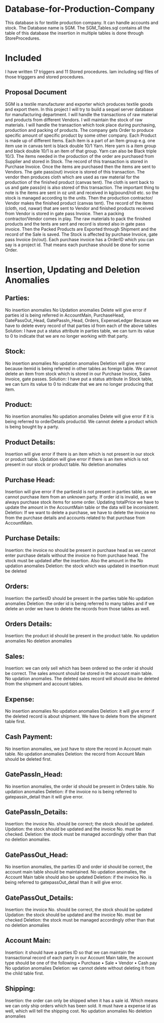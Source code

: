 # Database-for-Production-Company
This database is for textile production company. It can handle accounts and stock.
The Database name is SGM. 
The SGM_Tables.sql contains all the table of this database
the insertion in multiple tables is done through StoreProcedures.
# Included
I have written 17 triggers and 11 Stored procedures. Iam including sql files of those trigggers and stored procedures. 
## Proposal Document
SGM is a textile manufacturer and exporter which produces textile goods and export them. In this 
project I will try to build a sequel server database for manufacturing department. I will handle the 
transactions of raw material and products from different Vendors. I will maintain the stock of raw 
materials. I will handle the transaction which took place during purchasing, production and packing of 
products.
The company gets Order to produce specific amount of specific product by some other company. Each 
Product is made up of different Items. Each item is a part of an Item group e.g. one item use in canvas 
tent is black double 10/1 Yarn. Here yarn is a item group and black double 10/1 is an item of that group.
Yarn can also be Black triple 10/3.
The items needed in the production of the order are purchased from Supplier and stored in Stock. The 
record of this transaction is stored in Purchase Invoice. 
Once the items are purchased then the items are sent to Vendors. The gate pass(out) invoice is stored 
of this transaction. The vendor then produces cloth which are used as raw material for the production of 
the finished product (canvas tent). The cloth is sent back to us and gate pass(in) is also stored of this 
transaction. The important thing to note is the items are sent in oz unit and received in kg/pound/roll 
etc. so the stock is managed according to the units. 
Then the production contractor/ Vendor makes the finished product (canvas tent). The record of the 
items (cloth, rod, nawar) that are sent to Vendor and finished products received from Vendor is stored
in gate pass Invoice. 
Then a packing contractor/Vendor comes in play. The raw materials to pack the finished products and 
the tents are sent and record is stored also in gate pass invoice. Then the Packed Products are Exported 
through Shipment and the record of the Sale is saved.
The Stock is affected by purchase Invoice, gate pass Invoice (in/out). 
Each purchase invoice has a OrderID which you can say is a project id. That means each purchase should 
be done for some Order.

# Insertion, Updating and Deletion Anomalies
## Parties:
No insertion anomalies
No Updation anomalies
Delete will give error if parties id is being referred in AccountMain, PurchaseHead, GatePassOut_Head, GatePassIn_Head, Orders, ExpenseLedger
Because we have to delete every record of that parties id from each of the above tables Solution: 
I have put a status attribute in parties table, we can turn its value to 0 to indicate that we are no longer working with that party.

## Stock:
No insertion anomalies
No updation anomalies
Deletion will give error because itemid is being referred in other tables as foreign table. We cannot delete an item from stock which is stored in our Purchase Invoice, Sales Invoice, gate passes.
Solution: 
I have put a status attribute in Stock table, we can turn its value to 0 to indicate that we are no longer producing that item.

## Product:
No insertion anomalies
No updation anomalies
Delete will give error if it is being referred to orderDetails productid. 
We cannot delete a product which is being bought by a party.

## Product Details:
Insertion will give error if there is an item which is not present in our stock or product table. 
Updation will give error if there is an item which is not present in our stock or product table. 
No deletion anomalies

## Purchase Head: 
Insertion will give error if the partiesId is not present in parties table, as we cannot purchase item from an unknown party. 
If order id is invalid, as we always purchase stock items for some order.
Updating totalPrice we have to update the amount in the AccountMain table or the data will be inconsistent. 
 Deletion: If we want to delete a purchase, we have to delete the invoice no from the purchase details and accounts related to that purchase from AccountMain. 

## Purchase Details:
Insertion: the invoice no should be present in purchase head as we cannot enter purchase details without the invoice no from purchase head. The stock must be updated after the insertion. Also the amount in the 
No updation anomalies
Deletion: the stock which was updated in insertion must be deleted 

## Orders:
Insertion: the partiesID should be present in the parties table
No updation anomalies
Deletion: the order id is being referred to many tables and if we delete an order we have to delete the records from those tables as well.

## Orders Details:
Insertion: the product id should be present in the product table. 
No updation anomalies
No deletion anomalies

## Sales:
Insertion: we can only sell which has been ordered so the order id should be correct. The sales amount should be stored in the account main table. 
No updation anomalies.
The deleted sales record will should also be deleted from the shipment and account tables. 

## Expense:
No insertion anomalies
No updation anomalies
Deletion: it will give error if the deleted record is about shipment. We have to delete from the shipment table first.

## Cash Payment: 
No insertion anomalies, we just have to store the record in Account main table. 
No updation anomalies
Deletion: the record from Account Main should be deleted first.

## GatePassIn_Head:
No insertion anomalies, the order id should be present in Orders table.
No updation anomalies
Deletion: if the invoice no is being referred to gatepassin_detail than it will give error.

## GatePassIn_Details:
Insertion: the invoice No. should be correct; the stock should be updated.
Updation: the stock should be updated and the invoice No. must be checked. 
Deletion: the stock must be managed accordingly other than that no deletion anomalies.

## GatePassOut_Head:
No insertion anomalies, the parties ID and order id should be correct, the account main table should be maintained.
No updation anomalies, the Account Main table should also be updated
Deletion: if the invoice No. is being referred to gatepassOut_detail than it will give error.

## GatePassOut_Details:
Insertion: the invoice No. should be correct, the stock should be updated 
Updation: the stock should be updated and the invoice No. must be checked 
Deletion: the stock must be managed accordingly other than that no deletion anomalies

## Account Main:
Insertion: it should have a parties ID so that we can maintain the transactional record of each party in our Account Main table, the account type should be one of the following
•	Purchase
•	Sale
•	Vendor
•	Cash pay
No updation anomalies
Deletion: we cannot delete without deleting it from the child table first. 

## Shipping:
Insertion: the order can only be shipped when it has a sale id. Which means we can only ship orders which has been sold. It must have a expense id as well, which will tell the shipping cost. 
No updation anomalies
No deletion anomalies

